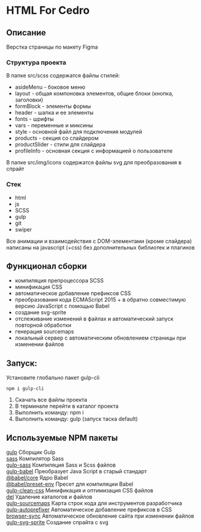 # HTML For Cedro

## Описание
Верстка страницы по макету Figma

### Структура проекта
В папке src/scss содержатся файлы стилей:
- asideMenu - боковое меню
- layout - общая компоновка элементов, общие блоки (кнопка, заголовки)
- formBlock - элементы формы
- header - шапка и ее элементы
- fonts - шрифты
- vars - переменные и миксины
- style - основной файл для подключения модулей
- products - секция со слайдером
- productSlider - стили для слайдера
- profileInfo - основная секция с информацией о пользователе

В папке src/img/icons содержатся файлы svg для преобразования в спрайт

### Стек
- html
- js
- SCSS
- gulp
- git
- swiper

Все анимации и взаимодействия с DOM-элементами (кроме слайдера) написаны на javascript (+css) без дополнительных библиотек и плагинов

## Функционал сборки
- компиляция препроцессора SCSS
- минификация CSS
- автоматическое добавление префиксов CSS
- преобразования кода ECMAScript 2015 + в обратно совместимую версию JavaScript с помощью Babel
- создание svg-sprite
- отслеживание изменений в файлах и автоматический запуск повторной обработки
- генерация sourcemaps
- локальный сервер с автоматическим обновлением страницы при изменении файлов

## Запуск:  
Установите глобально пакет gulp-cli

``
npm i gulp-cli
``
1. Скачать все файлы проекта  
2. В терминале перейти в каталог проекта  
3. Выполнить команду: npm i  
4. Выполнить команду: gulp (запуск таска default)

## Используемые NPM пакеты
[gulp](https://www.npmjs.com/package/gulp) Сборщик Gulp   
[sass](https://www.npmjs.com/package/sass) Компилятор Sass  
[gulp-sass](https://www.npmjs.com/package/gulp-sass) Компиляция Sass и Scss файлов   
[gulp-babel](https://www.npmjs.com/package/gulp-babel) Преобразует Java Script в старый стандарт  
[@babel/core](https://www.npmjs.com/package/@babel/core) Ядро Babel  
[@babel/preset-env](https://www.npmjs.com/package/@babel/preset-env) Пресет для компиляции Babel  
[gulp-clean-css](https://www.npmjs.com/package/gulp-clean-css) Минификация и оптимизация CSS файлов   
[del](https://www.npmjs.com/package/del) Удаление каталогов и файлов  
[gulp-sourcemaps](https://www.npmjs.com/package/gulp-sourcemaps) Карта строк кода для инструментов  разработчика   
[gulp-autoprefixer](https://www.npmjs.com/package/gulp-autoprefixer) Автоматическое добавление префиксов в CSS   
[browser-sync](https://browsersync.io/docs/gulp) Автоматическое обновление сайта при изменении файлов  
[gulp-svg-sprite](https://www.npmjs.com/package/gulp-svg-sprite) Создание спрайта с svg
